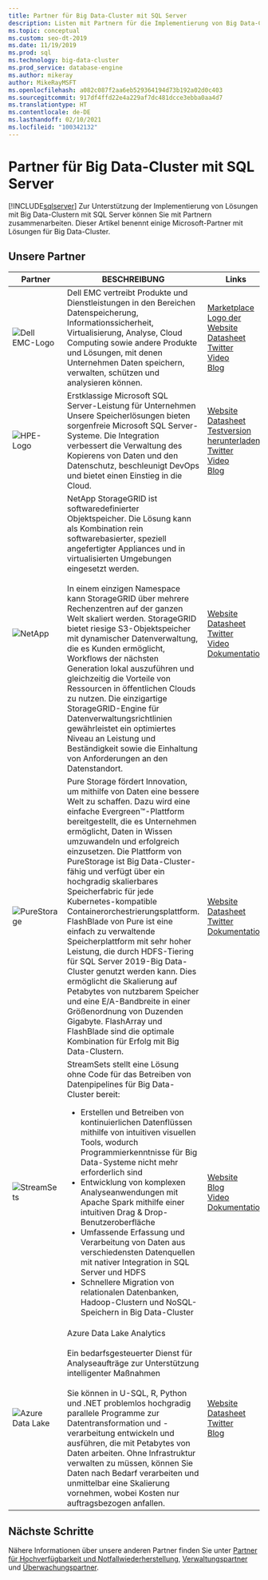 ```yaml
---
title: Partner für Big Data-Cluster mit SQL Server
description: Listen mit Partnern für die Implementierung von Big Data-Clustern mit SQL Server
ms.topic: conceptual
ms.custom: seo-dt-2019
ms.date: 11/19/2019
ms.prod: sql
ms.technology: big-data-cluster
ms.prod_service: database-engine
ms.author: mikeray
author: MikeRayMSFT
ms.openlocfilehash: a082c087f2aa6eb529364194d73b192a02d0c403
ms.sourcegitcommit: 917df4ffd22e4a229af7dc481dcce3ebba0aa4d7
ms.translationtype: HT
ms.contentlocale: de-DE
ms.lasthandoff: 02/10/2021
ms.locfileid: "100342132"
---
```

# <a name="sql-server-big-data-clusters-partners"></a>Partner für Big Data-Cluster mit SQL Server
[!INCLUDE[sqlserver](../includes/applies-to-version/sqlserver.md)]
Zur Unterstützung der Implementierung von Lösungen mit Big Data-Clustern mit SQL Server können Sie mit Partnern zusammenarbeiten. Dieser Artikel benennt einige Microsoft-Partner mit Lösungen für Big Data-Cluster.

## <a name="our-partners"></a>Unsere Partner

| Partner | BESCHREIBUNG | Links |
| --- | --- | --- |
|![Dell EMC-Logo][1] |Dell EMC vertreibt Produkte und Dienstleistungen in den Bereichen Datenspeicherung, Informationssicherheit, Virtualisierung, Analyse, Cloud Computing sowie andere Produkte und Lösungen, mit denen Unternehmen Daten speichern, verwalten, schützen und analysieren können.|[Marketplace][dellemc_marketplace]<br>[Logo der Website][dellemc_website]<br>[Datasheet][dellemc_datasheet]<br>[Twitter][dellemc_twitter]<br>[Video][dellemc_youtube]<br>[Blog][dellemc_blog] |
|![HPE-Logo][2] |Erstklassige Microsoft SQL Server-Leistung für Unternehmen<br>Unsere Speicherlösungen bieten sorgenfreie Microsoft SQL Server-Systeme. Die Integration verbessert die Verwaltung des Kopierens von Daten und den Datenschutz, beschleunigt DevOps und bietet einen Einstieg in die Cloud.|[Website][hpe_website]<br>[Datasheet][hpe_datasheet]<br>[Testversion herunterladen][hpe_download]<br>[Twitter][hpe_twitter]<br>[Video][hpe_youtube]<br>[Blog][hpe_download]|
|![NetApp][3] |NetApp StorageGRID ist softwaredefinierter Objektspeicher. Die Lösung kann als Kombination rein softwarebasierter, speziell angefertigter Appliances und in virtualisierten Umgebungen eingesetzt werden.<br/><br/>In einem einzigen Namespace kann StorageGRID über mehrere Rechenzentren auf der ganzen Welt skaliert werden. StorageGRID bietet riesige S3-Objektspeicher mit dynamischer Datenverwaltung, die es Kunden ermöglicht, Workflows der nächsten Generation lokal auszuführen und gleichzeitig die Vorteile von Ressourcen in öffentlichen Clouds zu nutzen. Die einzigartige StorageGRID-Engine für Datenverwaltungsrichtlinien gewährleistet ein optimiertes Niveau an Leistung und Beständigkeit sowie die Einhaltung von Anforderungen an den Datenstandort. |[Website][netapp_website]<br>[Datasheet][netapp_datasheet]<br>[Twitter][netapp_twitter]<br>[Video][netapp_youtube]<br>[Dokumentation][netapp_docs]|
|![PureStorage][5] |Pure Storage fördert Innovation, um mithilfe von Daten eine bessere Welt zu schaffen. Dazu wird eine einfache Evergreen&trade;-Plattform bereitgestellt, die es Unternehmen ermöglicht, Daten in Wissen umzuwandeln und erfolgreich einzusetzen.  Die Plattform von PureStorage ist Big Data-Cluster-fähig und verfügt über ein hochgradig skalierbares Speicherfabric für jede Kubernetes-kompatible Containerorchestrierungsplattform. FlashBlade von Pure ist eine einfach zu verwaltende Speicherplattform mit sehr hoher Leistung, die durch HDFS-Tiering für SQL Server 2019-Big Data-Cluster genutzt werden kann. Dies ermöglicht die Skalierung auf Petabytes von nutzbarem Speicher und eine E/A-Bandbreite in einer Größenordnung von Duzenden Gigabyte. FlashArray und FlashBlade sind die optimale Kombination für Erfolg mit Big Data-Clustern. |[Website][purestorage_website]<br>[Datasheet][purestorage_datasheet]<br>[Twitter][purestorage_twitter]<br>[Dokumentation][purestorage_docs]|
|![StreamSets][4] |StreamSets stellt eine Lösung ohne Code für das Betreiben von Datenpipelines für Big Data-Cluster bereit: <br/><ul><li> Erstellen und Betreiben von kontinuierlichen Datenflüssen mithilfe von intuitiven visuellen Tools, wodurch Programmierkenntnisse für Big Data-Systeme nicht mehr erforderlich sind</li><li>Entwicklung von komplexen Analyseanwendungen mit Apache Spark mithilfe einer intuitiven Drag & Drop-Benutzeroberfläche </li><li>Umfassende Erfassung und Verarbeitung von Daten aus verschiedensten Datenquellen mit nativer Integration in SQL Server und HDFS</li><li>Schnellere Migration von relationalen Datenbanken, Hadoop-Clustern und NoSQL-Speichern in Big Data-Cluster</li></ul>   | [Website][streamsets_website]<br>[Blog][streamsets_blog]<br>[Video][streamsets_youtube]<br>[Dokumentation][streamsets_docs]|
|![Azure Data Lake][6] |Azure Data Lake Analytics<br><br>Ein bedarfsgesteuerter Dienst für Analyseaufträge zur Unterstützung intelligenter Maßnahmen<br><br>Sie können in U-SQL, R, Python und .NET problemlos hochgradig parallele Programme zur Datentransformation und -verarbeitung entwickeln und ausführen, die mit Petabytes von Daten arbeiten. Ohne Infrastruktur verwalten zu müssen, können Sie Daten nach Bedarf verarbeiten und unmittelbar eine Skalierung vornehmen, wobei Kosten nur auftragsbezogen anfallen.|[Website][azuredatalake_website]<br>[Datasheet](/azure/data-lake-analytics/data-lake-analytics-overview/)<br>[Twitter][azuredatalake_twitter]<br>[Blog][azuredatalake_blog]|

## <a name="next-steps"></a>Nächste Schritte
Nähere Informationen über unsere anderen Partner finden Sie unter [Partner für Hochverfügbarkeit und Notfallwiederherstellung][hadr_partners], [Verwaltungspartner][management_partners] und [Überwachungspartner][monitor_partners].

<!--Image references-->
[1]: ./media/partner-hadr-sql-server/dellemc.png
[2]: ./media/partner-hadr-sql-server/hpe.png
[3]: ./media/partner-hadr-sql-server/netapp-logo.png
[4]: ./media/partner-hadr-sql-server/streamsets-logo.png
[5]: ./media/partner-hadr-sql-server/purestorage-logo.png
[6]: ./media/partner-hadr-sql-server/azure-datalake-analytics.png

<!--Article links-->
[hadr_partners]: ./partner-hadr-sql-server.md
[management_partners]: ./partner-management-sql-server.md
[monitor_partners]: ./partner-monitor-sql-server.md

<!--Website links -->
[dellemc_website]:http://www.dellemc.com
[hpe_website]: https://www.hpe.com/us/en/product-catalog/detail/pip.376220.html
[azuredatalake_website]:https://azure.microsoft.com/services/data-lake-analytics
[netapp_website]: https://www.netapp.com/us/products/data-management-software/object-storage-grid-sds.aspx
[streamsets_website]: https://streamsets.com/
[purestorage_website]: https://www.purestorage.com/


<!--Get Started Links-->

<!--Datasheet Links-->
[dellemc_datasheet]:https://www.dellemc.com/en-be/collaterals/unauth/data-sheets/products/storage/h15963-ss-isilon-all-flash.pdf
[hpe_datasheet]:https://www.hpe.com/h20195/v2/default.aspx?cc=us&lc=en&oid=376220
[netapp_datasheet]:https://www.netapp.com/us/media/ds-3613.pdf
[purestorage_datasheet]:https://www.purestorage.com/content/dam/pdf/en/datasheets/ds-pure-service-orchestrator.pdf

<!--Marketplace Links -->
[dellemc_marketplace]:https://azuremarketplace.microsoft.com/marketplace/apps/dellemc.dell-emc-avamar-virtual-edition

<!--YouTube links-->
[dellemc_youtube]:https://www.youtube.com/watch?v=_52Y-qDKT-4
[hpe_youtube]:https://www.hpe.com/h22228/video-gallery/us/en/products/data-storage-hybrid-cloud/storage-multi/95fd26db-e6ea-44ca-b727-c84d2ef1d446/big-data-clusters-and-hpe-storage-for-microsoft-sql-server-2019/video
[netapp_youtube]:https://www.youtube.com/watch?v=304z8j7aLpc
[streamsets_youtube]:https://www.youtube.com/watch?v=OtNrTBLooBw

<!--Twitter links-->
[dellemc_twitter]:https://twitter.com/dellemc
[hpe_twitter]:https://twitter.com/hpe
[azuredatalake_twitter]:https://twitter.com/azuredatalake
[netapp_twitter]:https://twitter.com/hashtag/storagegrid
[purestorage_twitter]:https://twitter.com/PureStorage

<!--Supported Systems-->
[partner_requirements]:https://www.microsoft.com
[hpe_download]: https://h20392.www2.hpe.com/portal/swdepot/displayProductInfo.do?productNumber=SGLX-DEMO

<!--Blog-->
[hpe_blog]: https://community.hpe.com/t5/Servers-The-Right-Compute/SQL-Server-for-Linux-Is-Here-and-A-New-Chapter-for-Mission/ba-p/6977571#.WiHWW0xFwUE
[dellemc_blog]:https://community.emc.com/people/bonibruno/blog/2019/11/01/using-dell-emc-isilon-with-microsofts-sql-server-big-data-clusters
[azuredatalake_blog]:https://azureinfohub.azurewebsites.net/Service?serviceTitle=Azure%20Data%20Lake%20Analytics
[streamsets_blog]:https://streamsets.com/blog/sentiment-analysis-microsoft-sql-server-2019-big-data-cluster-and-streamsets-dataops-platform/
[purestorage_blog]:https://blog.purestorage.com/storage-as-a-service-for-sql-server-2019-big-data-clusters/

<!--Docs-->
[netapp_docs]:https://blog.netapp.com/microsoft-sql-server-big-data-clusters-with-storagegrid/
[streamsets_docs]:https://streamsets.com/documentation/datacollector/latest/help/datacollector/UserGuide/Destinations/SQLServerBDCBulk.html#concept_hjv_5nn_r3b
[purestorage_docs]:https://www.purestorage.com/docs.html?item=/type/pdf/subtype/doc/path/content/dam/purestorage/pdf/datasheets/ps_ds3p_entry-level-storage_03.pdf
